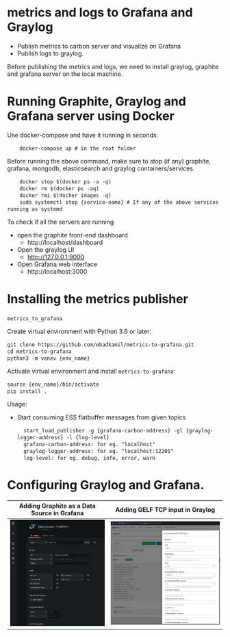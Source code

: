 # metrics and logs to Grafana and Graylog
  - Publish metrics to carbon server and visualize on Grafana
  - Publish logs to graylog.

Before publishing the metrics and logs, we need to install graylog, graphite and grafana server on
the local machine.

# Running Graphite, Graylog and Grafana server using Docker

Use docker-compose and have it running in seconds.

        docker-compose up # in the root folder

Before running the above command, make sure to stop (if any) graphite, grafana, mongodb, elasticsearch
and graylog containers/services.

        docker stop $(docker ps -a -q)
        docker rm $(docker ps -aq)
        docker rmi $(docker images -q)
        sudo systemctl stop {service-name} # If any of the above services running as systemd

To check if all the servers are running

* open the graphite front-end dashboard
  - http://localhost/dashboard
* Open the graylog UI
  - http://127.0.0.1:9000
* Open Grafana web interface
  - http://localhost:3000

# Installing the metrics publisher

`metrics_to_grafana`

Create virtual environment with Python 3.6 or later:

    git clone https://github.com/ebadkamil/metrics-to-grafana.git
    cd metrics-to-grafana
    python3 -m venev {env_name}

Activate virtual environment and install `metrics-to-grafana`:

    source {env_name}/bin/activate
    pip install .

Usage:

- Start consuming ESS flatbuffer messages from given topics

        start_load_publisher -g {grafana-carbon-address} -gl {graylog-logger-address} -l {log-level}
        grafana-carbon-address: for eg. "localhost"
        graylog-logger-address: for eg. "localhost:12201"
        log-level: for eg. debug, info, error, warn

# Configuring Graylog and Grafana.

Adding Graphite as a Data Source in Grafana |  Adding GELF TCP input in Graylog
:-------------------------:|:--------------------------------------------------:
![](./img/grafana_data_source.png)  |  ![](./img/graylog_input.png)

